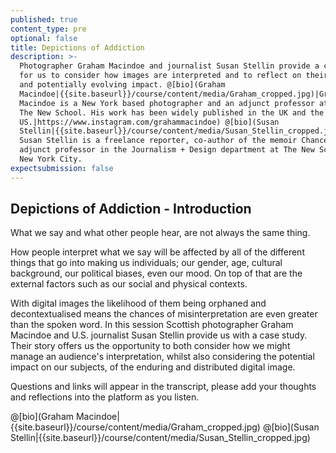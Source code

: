 ```yaml
---
published: true
content_type: pre
optional: false
title: Depictions of Addiction
description: >-
  Photographer Graham Macindoe and journalist Susan Stellin provide a case-study
  for us to consider how images are interpreted and to reflect on their enduring
  and potentially evolving impact. @[bio](Graham
  Macindoe|{{site.baseurl}}/course/content/media/Graham_cropped.jpg)|Graham
  Macindoe is a New York based photographer and an adjunct professor at Parsons
  The New School. His work has been widely published in the UK and the
  US.|https://www.instagram.com/grahammacindoe) @[bio](Susan
  Stellin|{{site.baseurl}}/course/content/media/Susan_Stellin_cropped.jpg)|
  Susan Stellin is a freelance reporter, co-author of the memoir Chancers, and
  adjunct professor in the Journalism + Design department at The New School in
  New York City.
expectsubmission: false
---
```

## Depictions of Addiction - Introduction

What we say and what other people hear, are not always the same thing. 

How people interpret what we say will be affected by all of the different things that go into making us individuals; our gender, age, cultural background, our political biases, even our mood. On top of that are the external factors such as our social and physical contexts. 

With digital images the likelihood of them being orphaned and decontextualised means the chances of misinterpretation are even greater than the spoken word. In this session Scottish photographer Graham Macindoe and U.S. journalist Susan Stellin provide us with a case study. Their story offers us the opportunity to both consider how we might manage an audience's interpretation, whilst also considering the potential impact on our subjects, of the enduring and distributed digital image.

Questions and links will appear in the transcript, please add your thoughts and reflections into the platform as you listen.

@[bio](Graham Macindoe|{{site.baseurl}}/course/content/media/Graham_cropped.jpg)
@[bio](Susan Stellin|{{site.baseurl}}/course/content/media/Susan_Stellin_cropped.jpg)


